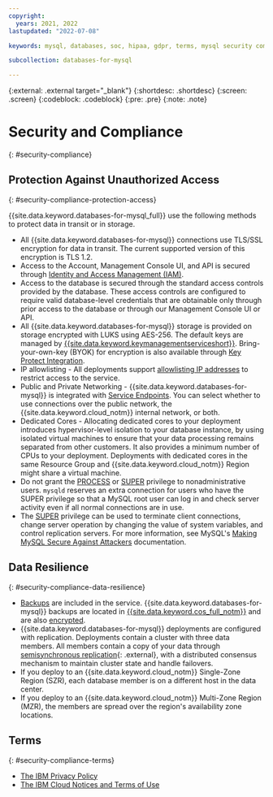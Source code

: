 ```yaml
---
copyright:
  years: 2021, 2022
lastupdated: "2022-07-08"

keywords: mysql, databases, soc, hipaa, gdpr, terms, mysql security compliance, mysql dedicated cores

subcollection: databases-for-mysql

---
```


{:external: .external target="_blank"}
{:shortdesc: .shortdesc}
{:screen: .screen}
{:codeblock: .codeblock}
{:pre: .pre}
{:note: .note}

# Security and Compliance
{: #security-compliance}

## Protection Against Unauthorized Access
{: #security-compliance-protection-access}

{{site.data.keyword.databases-for-mysql_full}} use the following methods to protect data in transit or in storage.
- All {{site.data.keyword.databases-for-mysql}} connections use TLS/SSL encryption for data in transit. The current supported version of this encryption is TLS 1.2.
- Access to the Account, Management Console UI, and API is secured through [Identity and Access Management (IAM)](/docs/databases-for-mysql?topic=cloud-databases-iam).
- Access to the database is secured through the standard access controls provided by the database. These access controls are configured to require valid database-level credentials that are obtainable only through prior access to the database or through our Management Console UI or API.
- All {{site.data.keyword.databases-for-mysql}} storage is provided on storage encrypted with LUKS using AES-256. The default keys are managed by [{{site.data.keyword.keymanagementserviceshort}}](/docs/key-protect?topic=key-protect-about). Bring-your-own-key (BYOK) for encryption is also available through [Key Protect Integration](/docs/databases-for-mysql?topic=cloud-databases-key-protect).
- IP allowlisting - All deployments support [allowlisting IP addresses](/docs/databases-for-mysql?topic=cloud-databases-allowlisting) to restrict access to the service.
- Public and Private Networking - {{site.data.keyword.databases-for-mysql}} is integrated with [Service Endpoints](/docs/databases-for-mysql?topic=cloud-databases-service-endpoints). You can select whether to use connections over the public network, the {{site.data.keyword.cloud_notm}} internal network, or both.
- Dedicated Cores - Allocating dedicated cores to your deployment introduces hypervisor-level isolation to your database instance, by using isolated virtual machines to ensure that your data processing remains separated from other customers. It also provides a minimum number of CPUs to your deployment. Deployments with dedicated cores in the same Resource Group and {{site.data.keyword.cloud_notm}} Region might share a virtual machine.
- Do not grant the [PROCESS](https://dev.mysql.com/doc/refman/5.7/en/privileges-provided.html#priv_process) or [SUPER](https://dev.mysql.com/doc/refman/5.7/en/privileges-provided.html#priv_super) privilege to nonadministrative users. `mysqld` reserves an extra connection for users who have the SUPER privilege so that a MySQL root user can log in and check server activity even if all normal connections are in use.
- The [SUPER](https://dev.mysql.com/doc/refman/5.7/en/privileges-provided.html#priv_super) privilege can be used to terminate client connections, change server operation by changing the value of system variables, and control replication servers. For more information, see MySQL's [Making MySQL Secure Against Attackers](https://dev.mysql.com/doc/refman/5.7/en/security-against-attack.html) documentation.

## Data Resilience
{: #security-compliance-data-resilience}

- [Backups](/docs/databases-for-mysql?topic=cloud-databases-dashboard-backups) are included in the service. {{site.data.keyword.databases-for-mysql}} backups are located in [{{site.data.keyword.cos_full_notm}}](/docs/cloud-object-storage?topic=cloud-object-storage-about-cloud-object-storage&cloud-object-storage-about-cloud-object-storage) and are also [encrypted](/docs/cloud-object-storage?topic=cloud-object-storage-security).
- {{site.data.keyword.databases-for-mysql}} deployments are configured with replication. Deployments contain a cluster with three data members. All members contain a copy of your data through [semisynchronous replication](https://dev.mysql.com/doc/mysql-replication-excerpt/8.0/en/replication-semisync.html){: .external}, with a distributed consensus mechanism to maintain cluster state and handle failovers. 
- If you deploy to an {{site.data.keyword.cloud_notm}} Single-Zone Region (SZR), each database member is on a different host in the data center. 
- If you deploy to an {{site.data.keyword.cloud_notm}} Multi-Zone Region (MZR), the members are spread over the region's availability zone locations. 

## Terms
{: #security-compliance-terms}

- [The IBM Privacy Policy](https://www.ibm.com/privacy/us/en/)
- [The IBM Cloud Notices and Terms of Use](/docs/overview/terms-of-use?topic=overview-terms)
